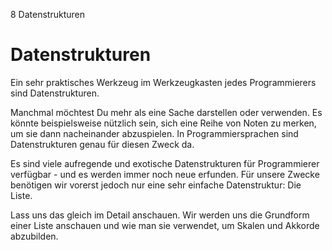 8 Datenstrukturen

# Datenstrukturen

Ein sehr praktisches Werkzeug im Werkzeugkasten jedes Programmierers 
sind Datenstrukturen.

Manchmal möchtest Du mehr als eine Sache darstellen oder verwenden. Es 
könnte beispielsweise nützlich sein, sich eine Reihe von Noten zu
merken, um sie dann nacheinander abzuspielen. In Programmiersprachen
sind Datenstrukturen genau für diesen Zweck da.

Es sind viele aufregende und exotische Datenstrukturen für 
Programmierer verfügbar - und es werden immer noch neue erfunden. Für 
unsere Zwecke benötigen wir vorerst jedoch nur eine sehr einfache 
Datenstruktur: Die Liste.

Lass uns das gleich im Detail anschauen. Wir werden uns die Grundform
einer Liste anschauen und wie man sie verwendet, um Skalen und 
Akkorde abzubilden.
